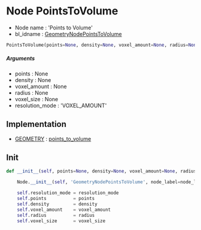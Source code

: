 # Node PointsToVolume

- Node name : 'Points to Volume'
- bl_idname : [GeometryNodePointsToVolume](https://docs.blender.org/api/current/bpy.types.GeometryNodePointsToVolume.html)


``` python
PointsToVolume(points=None, density=None, voxel_amount=None, radius=None, voxel_size=None, resolution_mode='VOXEL_AMOUNT', node_label=None, node_color=None)
```
##### Arguments

- points : None
- density : None
- voxel_amount : None
- radius : None
- voxel_size : None
- resolution_mode : 'VOXEL_AMOUNT'

## Implementation

- [GEOMETRY](/docs/GeoNodes/socket_GEOMETRY.md) : [points_to_volume](/docs/GeoNodes/socket_GEOMETRY.md#points_to_volume)

## Init

``` python
def __init__(self, points=None, density=None, voxel_amount=None, radius=None, voxel_size=None, resolution_mode='VOXEL_AMOUNT', node_label=None, node_color=None):

    Node.__init__(self, 'GeometryNodePointsToVolume', node_label=node_label, node_color=node_color)

    self.resolution_mode = resolution_mode
    self.points          = points
    self.density         = density
    self.voxel_amount    = voxel_amount
    self.radius          = radius
    self.voxel_size      = voxel_size
```
